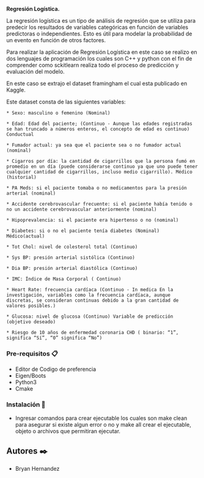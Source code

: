 **Regresión Logística.**

La regresión logística es un tipo de análisis de regresión que se utiliza para predecir los resultados de variables categóricas en función de 
variables predictoras o independientes. Esto es útil para modelar la probabilidad de un evento en función de otros factores.

Para realizar la aplicación de Regresión Logística en este caso se realizo en dos lenguajes de programación los cuales son C++ y python con el fin de 
comprender como sckitlearn realiza  todo el proceso de predicción y evaluación del modelo. 

En este caso se extrajo el dataset framingham el cual esta publicado en Kaggle.   

  Este dataset consta de las siguientes variables: 

    * Sexo: masculino o femenino (Nominal) 
    
    * Edad: Edad del paciente; (Continuo - Aunque las edades registradas se han truncado a números enteros, el concepto de edad es continuo) Conductual 
    
    * Fumador actual: ya sea que el paciente sea o no fumador actual (nominal) 
    
    * Cigarros por día: la cantidad de cigarrillos que la persona fumó en promedio en un día (puede considerarse continuo ya que uno puede tener cualquier cantidad de cigarrillos, incluso medio cigarrillo). Médico (historial) 
    
    * PA Meds: si el paciente tomaba o no medicamentos para la presión arterial (nominal) 
    
    * Accidente cerebrovascular frecuente: si el paciente había tenido o no un accidente cerebrovascular anteriormente (nominal) 
    
    * Hipoprevalencia: si el paciente era hipertenso o no (nominal) 
    
    * Diabetes: si o no el paciente tenía diabetes (Nominal) Médico(actual) 
    
    * Tot Chol: nivel de colesterol total (Continuo) 
    
    * Sys BP: presión arterial sistólica (Continuo) 
    
    * Dia BP: presión arterial diastólica (Continuo) 
    
    * IMC: Índice de Masa Corporal ( Continuo) 
    
    * Heart Rate: frecuencia cardíaca (Continuo - In medica En la investigación, variables como la frecuencia cardíaca, aunque discretas, se consideran continuas debido a la gran cantidad de valores posibles.) 
    
    * Glucosa: nivel de glucosa (Continuo) Variable de predicción (objetivo deseado) 
    
    * Riesgo de 10 años de enfermedad coronaria CHD ( binario: “1”, significa “Sí”, “0” significa “No”) 
    
    
    
### Pre-requisitos 📋
* Editor de Codigo de preferencia
* Eigen/Boots
* Python3
* Cmake


### Instalación 🔧
* Ingresar comandos para crear ejecutable los cuales son make clean para asegurar si existe algun error o no y make all crear el ejecutable, objeto o archivos que permitiran ejecutar. 





## Autores ✒️
* Bryan Hernandez

